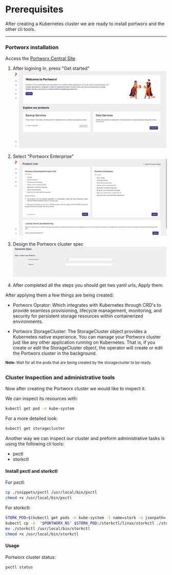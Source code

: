 # Prerequisites

After creating a Kubernetes cluster we are ready to install portworx and the other cli tools.

---

### Portworx installation

Access the [Portworx Central Site](https://central.portworx.com/landing/login)

1. After logining in, press "Get started"
    ![Get started](images/getstarted.png "Get started")

2. Select "Portworx Enterprise"
    ![Select License](images/licensing.png "Select License")

3. Design the Portworx cluster spec
    ![Spec Generator](images/spec_generator.png "Spec Generator")

4. After completed all the steps you should get two yaml urls, Apply them.


After applying them a few things are being created:

- Portworx Oprator: Which integrates with Kubernetes through CRD's to provide seamless provisioning, lifecycle management, monitoring, and security for persistent storage resources within containerized environments.

- Portworx StorageCluster: The StorageCluster object provides a Kubernetes native experience. You can manage your Portworx cluster just like any other application running on Kubernetes. That is, if you create or edit the StorageCluster object, the operator will create or edit the Portworx cluster in the background.


<sup><strong>Note:</strong> Wait for all the pods that are being created by the storagecluster to be ready.</sup>

### Cluster Inspection and administrative tools

Now after creating the Portworx cluster we would like to inspect it.

We can inspect its resources with:
```bash
kubectl get pod -n kube-system
```

For a more detailed look:
```bash
kubectl get storagecluster
```

Another way we can inspect our cluster and preform administrative tasks is using the following cli tools:
- pxctl 
- storkctl

#### Install pxctl and storkctl

For pxctl:
```bash
cp ./snippets/pxctl /usr/local/bin/pxctl
chmod +x /usr/local/bin/pxctl
```

For storkctl:
```bash
STORK_POD=$(kubectl get pods -n kube-system -l name=stork -o jsonpath='{.items[0].metadata.name}')
kubectl cp -n  "$PORTWORX_NS" $STORK_POD:/storkctl/linux/storkctl ./storkctl
mv ./storkctl /usr/local/bin/storkctl
chmod +x /usr/local/bin/storkctl
```

#### Usage

Portworx cluster status:

```bash
pxctl status
```
